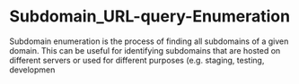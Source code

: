 # Subdomain_URL-query-Enumeration
Subdomain enumeration is the process of finding all subdomains of a given domain. This can be useful for identifying subdomains that are hosted on different servers or used for different purposes (e.g. staging, testing, developmen
